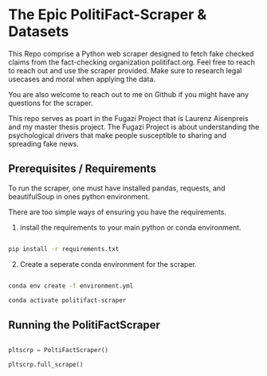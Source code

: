 #  The Epic PolitiFact-Scraper & Datasets

This Repo comprise a Python web scraper designed to fetch fake checked claims from the fact-checking organization politifact.org. Feel free to reach to reach out and use the scraper provided. Make sure to research legal usecases and moral when applying the data.

You are also welcome to reach out to me on Github if you  might have any questions for the scraper.

This repo serves as poart in the Fugazi Project that is Laurenz Aisenpreis and my master thesis project. The Fugazi Project is about understanding the psychological drivers that make people susceptible to sharing and spreading fake news. 


## Prerequisites / Requirements

To run the scraper, one must have installed pandas, requests, and beautifulSoup in ones python environment.

There are too simple ways of ensuring you have the requirements.

1) install the requirements to your main python or conda environment.

```bash

pip install -r requirements.txt 

```
2) Create a seperate conda environment for the scraper.

```bash

conda env create -f environment.yml

conda activate politifact-scraper

```


## Running the PolitiFactScraper


```Python

pltscrp = PoltiFactScraper()

pltscrp.full_scrape()

```